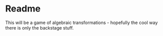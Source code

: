 # Readme

This will be a game of algebraic transformations - hopefully the cool way there
is only the backstage stuff.
